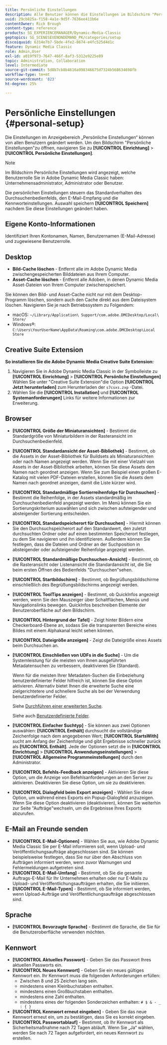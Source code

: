 ```yaml
---
title: Persönliche Einstellungen
description: Alle Benutzer können die Einstellungen im Bildschirm "Persönliche Einstellungen"von Adobe Dynamic Media Classic ändern.
uuid: 29cb825a-f158-4a1e-9d5f-7636ee411b6e
contentOwner: Rick Brough
content-type: reference
products: SG_EXPERIENCEMANAGER/Dynamic-Media-Classic
geptopics: SG_SCENESEVENONDEMAND_PK/categories/setup
discoiquuid: 6314e7b7-5bde-4fe2-8674-e4fc525d4d1c
feature: Dynamic Media Classic
role: Admin,User
exl-id: a019f973-7647-466f-8af3-5312e9225e89
topic: Administration, Collaboration
level: Intermediate
source-git-commit: 5d8b7cb8b4616a998346675d7324b568634698fb
workflow-type: tm+mt
source-wordcount: '823'
ht-degree: 25%

---
```


# Persönliche Einstellungen {#personal-setup}

Die Einstellungen im Anzeigebereich „Persönliche Einstellungen“ können von allen Benutzern geändert werden. Um den Bildschirm &quot;Persönliche Einstellungen&quot;zu öffnen, navigieren Sie zu **[!UICONTROL Einrichtung]** > **[!UICONTROL Persönliche Einstellungen]**.

>[!NOTE]
>
>Im Bildschirm Persönliche Einstellungen wird angezeigt, welche Benutzerrolle Sie in Adobe Dynamic Media Classic haben: Unternehmensadministrator, Administrator oder Benutzer.

Die persönlichen Einstellungen steuern das Standardverhalten des Durchsuchenbedienfelds, den E-Mail-Empfang und die Kennworteinstellungen. Auswahl speichern **[!UICONTROL Speichern]** nachdem Sie diese Einstellungen geändert haben.

## Eigene Konto-Informationen

Identifiziert Ihren Kontonamen, Namen, Benutzernamen (E-Mail-Adresse) und zugewiesene Benutzerrolle.

## Desktop

* **Bild-Cache löschen** - Entfernt alle im Adobe Dynamic Media zwischengespeicherten Bilddateien aus Ihrem Computer.
* **Asset-Cache löschen** - Entfernt alle Adoben, in denen Dynamic Media Asset-Dateien von Ihrem Computer zwischenspeichert.

Sie können den Bild- und Asset-Cache nicht nur mit dem Desktop-Programm löschen, sondern auch den Cache direkt aus dem Dateisystem löschen. Navigieren Sie je nach Betriebssystem zu Folgendem:

* macOS: `~/Library/Application\ Support/com.adobe.DMCDesktop/Local\ Store/`
* Windows®: `C:\Users\YourUserName\AppData\Roaming\com.adobe.DMCDesktop\Local Store`

## Creative Suite Extension

**So installieren Sie die Adobe Dynamic Media Creative Suite Extension:**

1. Navigieren Sie in Adobe Dynamic Media Classic in der Symbolleiste zu **[!UICONTROL Einrichtung]** > **[!UICONTROL Persönliche Einstellungen]** Wählen Sie unter &quot;Creative Suite Extension&quot;die Option **[!UICONTROL Jetzt herunterladen]** zum Herunterladen der `s7csxs.zxp` -Datei.
1. Wählen Sie die **[!UICONTROL Installation]** und **[!UICONTROL Systemanforderungen]** Links für weitere Informationen zur Erweiterung.

<!--    A readme file is included at the root of the unzipped file to provide you with additional information about the extension.

1. Depending on your installed operating system, do one of the following: -->

<!-- #### Windows

|If you are running|Do this|
|--- |--- |
|Adobe Illustrator 18 in Adobe Creative Cloud 2014|<ul><li>From the root of the unzipped folder, select CC-2014.</li><li>Depending on the bit version of Adobe Illustrator that you are using, select win32 or win64.</li><li>Select libraries > flame, and then copy `aflame.dll` to Adobe Illustrator's executable folder. For example, `C:\Program Files\Adobe\Adobe Illustrator CC 2014\Support Files\Contents\Windows`. </li></ul><br/>**Note**: This example path is for the 64-bit location; the 32-bit location may fall under Program Files (x86) instead. <br/><ul><li>Return to the same libraries folder, select flamingo, and then copy `aflamingo.dll` to the same Adobe Illustrator executable folder that you used in the previous step. </li><li>Return to the win32 or win64 folder that you selected in step 2, and then copy `AdobeS7FXGFileFormat.aip` to Adobe Illustrator's plug-ins folder. For example, `C:\Program Files\Adobe\Adobe Illustrator CC 2014\Plug-ins\Illustrator Formats`. </li></ul> <br/>**Note**: This example path is for the 64-bit location; the 32-bit location may fall under Program Files (x86) instead.|
|Adobe Illustrator 17 in Adobe Creative Cloud|<ul><li>From the root of the unzipped folder, select CC. </li><li>Depending on the bit version of Adobe Illustrator that you are using, select win32 or win64.</li><li> Copy `AdobeS7FXGFileFormat.aip` to Adobe Illustrator's plug-ins folder. For example, `C:\Program Files\Adobe\Adobe Illustrator CC (64 Bit)\Plug-ins\Illustrator Formats`.</li></ul><br/>**Note**: This example path is for the 64-bit location; the 32-bit location may fall under Program Files (x86) instead.|
|Adobe Illustrator 16 in Adobe Creative Suite 6|<ul><li>From the root of the unzipped folder, select 6.0. </li><li>Depending on the bit version of Adobe Illustrator that you are using, select win32 or win64. </li><li>Copy AdobeS7FXGFileFormat.aip to Adobe Illustrator's plug-ins folder. For example, `C:\Program Files\Adobe\Adobe Illustrator CS6 (64 Bit)\Plug-ins\Illustrator Formats`.</li></ul><br/>**Note**: This example path is for the 64-bit location; the 32-bit location may fall under Program Files (x86) instead.|

#### Mac

|If you are running|Do this|
|--- |--- |
|Adobe Illustrator 18 in Adobe Creative Cloud 2014|<ul><li>From the root of the unzipped folder, select CC-2014 > mac64.</li><li>Select libraries > flame, and then copy the `aflame.framework` folder to Adobe Illustrator package contents folder. For example, `/Applications/Adobe Illustrator CC 2014/ Illustrator.app/Contents/Frameworks/`. (To open Adobe Illustrator’s package contents folder, right-select on the Adobe illustrator CC 2014 icon and select Show Package Contents from context menu).</li><li>Return to the same libraries folder, select `flamingo`, and then copy the `aflamingo.framework` folder to the same Adobe Illustrator package contents folder that you used in the previous step.</li><li>Return to the mac64 folder that you selected in step 1, and then copy the `AdobeS7FXGFileFormat.aip` folder to Adobe Illustrator’s plug-in folder. For example, `/Applications/Adobe Illustrator CC 2014/Plug-ins/Illustrator Formats/`.</li></ul><br/>|
|Adobe Illustrator 17 in Adobe Creative Cloud|<ul><li>From the root of the unzipped folder, select CC > mac64</li><li>Copy the `AdobeS7FXGFileFormat.aip` folder to Adobe Illustrator’s plug-in folder. For example, `/Applications/Adobe Illustrator CC/Plug-ins/Illustrator Formats/`.</li></ul><br/>|
|Adobe Illustrator 16 in Adobe Creative Suite 6|<ul><li>From the root of the unzipped folder, select 6.0 > mac64</li><li>Copy the `AdobeS7FXGFileFormat.aip` folder to Adobe Illustrator’s plug-in folder. For example, `/Applications/Adobe Illustrator CS6/Plug-ins/Illustrator Formats/`.</li></ul>|

The plug-in is now available for you to use in Adobe Illustrator. -->

## Browser

* **[!UICONTROL Größe der Miniaturansichten]** - Bestimmt die Standardgröße von Miniaturbildern in der Rasteransicht im Durchsuchenbedienfeld.
* **[!UICONTROL Standardansicht der Asset-Bibliothek]** - Bestimmt, ob die Assets in der Asset-Bibliothek für Buildsets als Miniaturansichten oder nach Namen angezeigt werden. Wenn Sie mit einer Vielzahl von Assets in der Asset-Bibliothek arbeiten, können Sie diese Assets dem Namen nach geordnet anzeigen. Wenn Sie zum Beispiel einen großen E-Katalog mit vielen PDF-Dateien erstellen, können Sie die Assets dem Namen nach geordnet anzeigen, damit die Liste kürzer wird.
* **[!UICONTROL Standardmäßige Sortierreihenfolge für Durchsuchen]** - Bestimmt die Reihenfolge, in der Assets standardmäßig im Durchsuchenbedienfeld angezeigt werden. Im Menü können Sie ein Sortierungskriterium auswählen und sich zwischen aufsteigender und absteigender Sortierung entscheiden.
* **[!UICONTROL Standardspeicherort für Durchsuchen]** - Hiermit können Sie den Durchsuchspeicherort auf den Standardwert, den zuletzt durchsuchten Ordner oder auf einen bestimmten Speicherort festlegen, zu dem Sie navigieren und ihn identifizieren. Außerdem können Sie festlegen, dass die Dateien und Ordner an der Suchposition in absteigender oder aufsteigender Reihenfolge angezeigt werden.
* **[!UICONTROL Standardmäßige Durchsuchen-Ansicht]** - Bestimmt, ob die Rasteransicht oder Listenansicht die Standardansicht ist, die Sie beim ersten Öffnen des Bedienfelds &quot;Durchsuchen&quot;sehen.
* **[!UICONTROL Startbildschirm]** - Bestimmt, ob Begrüßungsbildschirme einschließlich des Begrüßungsbildschirms angezeigt werden.
* **[!UICONTROL ToolTips anzeigen]** - Bestimmt, ob QuickInfos angezeigt werden, wenn Sie den Mauszeiger über Schaltflächen, Menüs und Navigationslinks bewegen. QuickInfos beschreiben Elemente der Benutzeroberfläche auf dem Bildschirm.
* **[!UICONTROL Hintergrund der Tafel]** - Zeigt hinter Bildern eine Checkerboard-Ebene an, sodass Sie die transparenten Bereiche eines Bildes mit einem Alphakanal leicht sehen können.
* **[!UICONTROL Dateigröße anzeigen]** - Zeigt die Dateigröße eines Assets beim Durchsuchen an.
* **[!UICONTROL Einschließen von UDFs in die Suche]** - Um die Systemleistung für die meisten von Ihnen ausgeführten Metadatensuchen zu verbessern, deaktivieren Sie (Standard).

  Wenn für die meisten Ihrer Metadaten-Suchen die Einbeziehung benutzerdefinierter Felder hilfreich ist, können Sie diese Option aktivieren. Alternativ bietet Ihnen die erweiterte Suche eine zielgerichtetere und schnellere Suche als bei der Verwendung benutzerdefinierter Felder.

  Siehe [Durchführen einer erweiterten Suche](searching-assets.md#conducting_an_advanced_search).

  Siehe auch [Benutzerdefinierte Felder](application-setup.md#user_defined_fields).

* **[!UICONTROL Einfacher Suchtyp]** - Sie können aus zwei Optionen auswählen: **[!UICONTROL Enthält]** durchsucht die vollständige Zeichenfolge nach dem angegebenen Wert; **[!UICONTROL StartsWith]** sucht am Anfang der Zeichenfolge und gibt Ergebnisse schneller zurück als **[!UICONTROL Enthält]**. Jede der Optionen setzt die in **[!UICONTROL Einrichtung]** > **[!UICONTROL Anwendungseinstellungen]** > **[!UICONTROL Allgemeine Programmeinstellungen]** durch den Administrator.
* **[!UICONTROL Befehls-Feedback anzeigen]** - Aktivieren Sie diese Option, um die Anzeige von Befehlsanforderungen an den Server zu aktivieren. Deaktivieren Sie diese Option, um sie zu deaktivieren.
* **[!UICONTROL Dialogfeld beim Export anzeigen]** - Wählen Sie diese Option, um während eines Exports ein Popup-Dialogfeld anzuzeigen. Wenn Sie diese Option deaktivieren (deaktivieren), können Sie weiterhin zur Seite &quot;Aufträge&quot;wechseln, um die Ergebnisse Ihres Exports abzurufen.

## E-Mail an Freunde senden

* **[!UICONTROL E-Mail-Optionen]** - Wählen Sie aus, wie Adobe Dynamic Media Classic Sie per E-Mail informieren soll, wenn Upload- und Veröffentlichungsaufträge abgeschlossen sind. Sie können beispielsweise festlegen, dass Sie nur über den Abschluss von Aufträgen informiert werden, wenn zuvor Warnungen und Fehlermeldungen aufgetreten sind.
* **[!UICONTROL E-Mail-Umfang]** - Bestimmt, ob Sie die gesamte Auftrags-E-Mail für Ihr Unternehmen erhalten oder nur E-Mails zu Upload- und Veröffentlichungsaufträgen erhalten, die Sie initiieren.
* **[!UICONTROL E-Mail-Typen]** - Bestimmt, ob Sie informiert werden, wenn Upload-Aufträge und Veröffentlichungsaufträge abgeschlossen sind.

## Sprache

* **[!UICONTROL Bevorzugte Sprache]** - Bestimmt die Sprache, die Sie für die Benutzeroberfläche verwenden möchten.

## Kennwort

* **[!UICONTROL Aktuelles Passwort]** - Geben Sie das Passwort Ihres aktuellen Passworts ein.
* **[!UICONTROL Neues Kennwort]** - Geben Sie ein neues gültiges Kennwort ein. Ihr Kennwort muss die folgenden Anforderungen erfüllen:
   * Zwischen 8 und 25 Zeichen lang sein.
   * mindestens einen Kleinbuchstaben enthalten.
   * mindestens einen Großbuchstaben enthalten.
   * mindestens eine Zahl enthalten.
   * mindestens eines der folgenden Sonderzeichen enthalten: `# $ & - _ : { }`
* **[!UICONTROL Kennwort erneut eingeben]** - Geben Sie das neue Kennwort erneut ein, um zu bestätigen, dass Sie es korrekt eingeben.
* **[!UICONTROL Passwortablauf]** - Bestimmt, ob Ihr Kennwort als Sicherheitsmaßnahme nach 72 Tagen abläuft. Wenn Sie „Ja“ wählen, werden Sie nach 72 Tagen aufgefordert, ein neues Kennwort zu erstellen.
